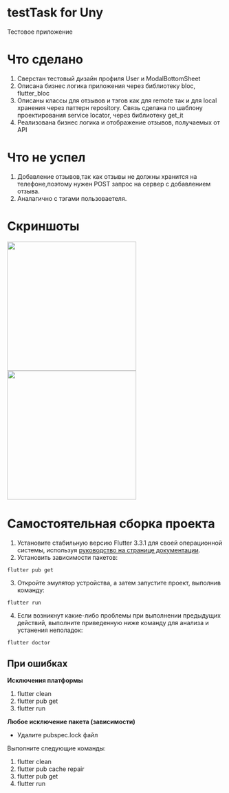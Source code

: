 # testTask for Uny
Тестовое приложение

# Что сделано
1. Сверстан тестовый дизайн профиля User и ModalBottomSheet
2. Описана бизнес логика приложения через библиотеку bloc, flutter_bloc
3. Описаны классы для отзывов и тэгов как для remote так и для local хранения через паттерн repository. Связь сделана по шаблону проектирования service locator, через библиотеку get_it
4. Реализована бизнес логика и отображение отзывов, получаемых от API
# Что не успел
1. Добавление отзывов,так как отзывы не должны хранится на телефоне,поэтому нужен POST запрос на сервер с добавлением отзыва.
2. Аналагично с тэгами пользоваетеля.
# Скриншоты
<p float="left">

  <img src="https://user-images.githubusercontent.com/46132272/211379514-b21e79f6-1c70-4d85-b78d-95bcf3dc93b7.png" width="300" />
  <img src="https://user-images.githubusercontent.com/46132272/211379508-f11ed6e4-7081-45ab-bb8f-e6665b0f9295.png" width="300" />
</p>


# Самостоятельная сборка проекта
1. Установите стабильную версию Flutter 3.3.1 для своей операционной системы, используя [руководство на странице документации](https://docs.flutter.dev/get-started/install). 
2. Установить зависимости пакетов:
```
flutter pub get
```
3. Откройте эмулятор устройства, а затем запустите проект, выполнив команду:
```
flutter run
```
4. Если возникнут какие-либо проблемы при выполнении предыдущих действий, выполните приведенную ниже команду для анализа и устанения неполадок:
```
flutter doctor
```
## При ошибках
**Исключения платформы**
1. flutter clean
2. flutter pub get
3. flutter run

**Любое исключение пакета (зависимости)**
- Удалите pubspec.lock файл

Выполните следующие команды:
1. flutter clean
2. flutter pub cache repair
3. flutter pub get
4. flutter run


